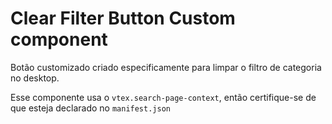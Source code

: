 # Clear Filter Button Custom component 
Botão customizado criado especificamente para limpar o filtro de categoria no desktop.

Esse componente usa o `vtex.search-page-context`, então certifique-se de que esteja declarado no `manifest.json`